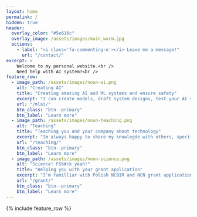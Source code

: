 ```yaml
---
layout: home
permalink: /
hidden: true
header:
  overlay_color: "#5e616c"
  overlay_image: /assets/images/main_warm.jpg
  actions:
    - label: "<i class='fa-commenting-o'></i> Leave me a message!"
      url: "/contact/"
excerpt: >
    Welcome to my personal website.<br />
    Need help with AI system?<br />
feature_row:
  - image_path: /assets/images/noun-ai.png
    alt: "Creating AI"
    title: "Creating amazing AI and ML systems and ensure safety"
    excerpt: "I can create models, draft system designs, test your AI system for vulnerabilities and brainstorm solutions with you. I am very keen on discusing these kind of problems so feel free to just reach out."
    url: "/mlai/"
    btn_class: "btn--primary"
    btn_label: "Learn more"
  - image_path: /assets/images/noun-teaching.png
    alt: "Teaching"
    title: "Teaching you and your company about technology"
    excerpt: "Im always happy to share my knowlegde with others, specifically on topics of: Python, Machine Learning, Computer Vision, AI and system design."
    url: "/teaching/"
    btn_class: "btn--primary"
    btn_label: "Learn more"
  - image_path: /assets/images/noun-science.png
    alt: "Science! F$%#ck yeah!"
    title: "Helping you with your grant application"
    excerpt: "I'm familliar with Polish NCBIR and NCN grant application processes, but feel free to talk about other sources."
    url: "/grant/"
    btn_class: "btn--primary"
    btn_label: "Learn more"      
---
```

{% include feature_row %}
